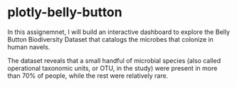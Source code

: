 # plotly-belly-button

In this assignemnet, I will build an interactive dashboard to explore the Belly Button Biodiversity Dataset that catalogs the microbes that colonize in human navels.

The dataset reveals that a small handful of microbial species (also called operational taxonomic units, or OTU, in the study) were present in more than 70% of people, while the rest were relatively rare.
